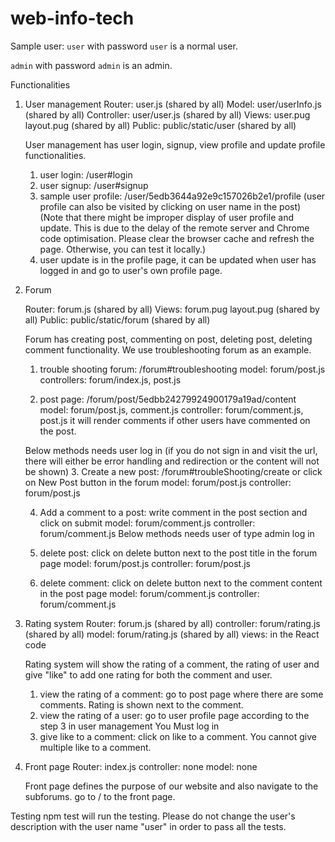# web-info-tech
Sample user:
`user` with password `user` is a normal user.

`admin` with password `admin` is an admin.

Functionalities
1. User management
    Router: user.js (shared by all)
    Model: user/userInfo.js (shared by all)
    Controller: user/user.js (shared by all)
    Views: user.pug layout.pug (shared by all)
    Public: public/static/user (shared by all)

   User management has user login, signup, view profile and update profile functionalities.
   1. user login: /user#login
   2. user signup: /user#signup
   3. sample user profile: /user/5edb3644a92e9c157026b2e1/profile
   (user profile can also be visited by clicking on user name in the post)
   (Note that there might be improper display of user profile and update. This is due to the delay of the remote server and Chrome code
   optimisation. Please clear the browser cache and refresh the page. Otherwise, you can test it locally.)
   4. user update is in the profile page, it can be updated when user has logged in and go to user's own profile page.
2. Forum 

    Router: forum.js (shared by all)
    Views: forum.pug layout.pug (shared by all)
    Public: public/static/forum (shared by all)

    Forum has creating post, commenting on post, deleting post, deleting comment functionality.
    We use troubleshooting forum as an example.
    1. trouble shooting forum: /forum#troubleshooting
    model: forum/post.js controllers: forum/index.js, post.js
    
    2. post page: /forum/post/5edbb24279924900179a19ad/content 
    model: forum/post.js, comment.js controller: forum/comment.js, post.js
    it will render comments if other users have commented on the post.
    
    Below methods needs user log in (if you do not sign in and visit the url, there will either be error handling and redirection
    or the content will not be shown)
    3. Create a new post: /forum#troubleShooting/create or click on New Post button in the forum
    model: forum/post.js controller: forum/post.js
    
    4. Add a comment to a post: write comment in the post section and click on submit
    model: forum/comment.js controller: forum/comment.js
    Below methods needs user of type admin log in
    
    5. delete post: click on delete button next to the post title in the forum page
    model: forum/post.js controller: forum/post.js
    
    6. delete comment: click on delete button next to the comment content in the post page
    model: forum/comment.js controller: forum/comment.js
    
3. Rating system
    Router: forum.js (shared by all)
    controller: forum/rating.js (shared by all)
    model: forum/rating.js (shared by all)
    views: in the React code
    
    Rating system will show the rating of a comment, the rating of user and give "like" to add one rating for both the comment and
    user.
    1. view the rating of a comment: go to post page where there are some comments. Rating is shown next to the comment.
    2. view the rating of a user: go to user profile page according to the step 3 in user management
    You Must log in
    3. give like to a comment: click on like to a comment. You cannot give multiple like to a comment.

4. Front page
    Router: index.js
    controller: none
    model: none
    
    Front page defines the purpose of our website and also navigate to the subforums.
    go to / to the front page.

Testing
npm test will run the testing. Please do not change the user's description with the user name "user" in order to pass all the tests.
